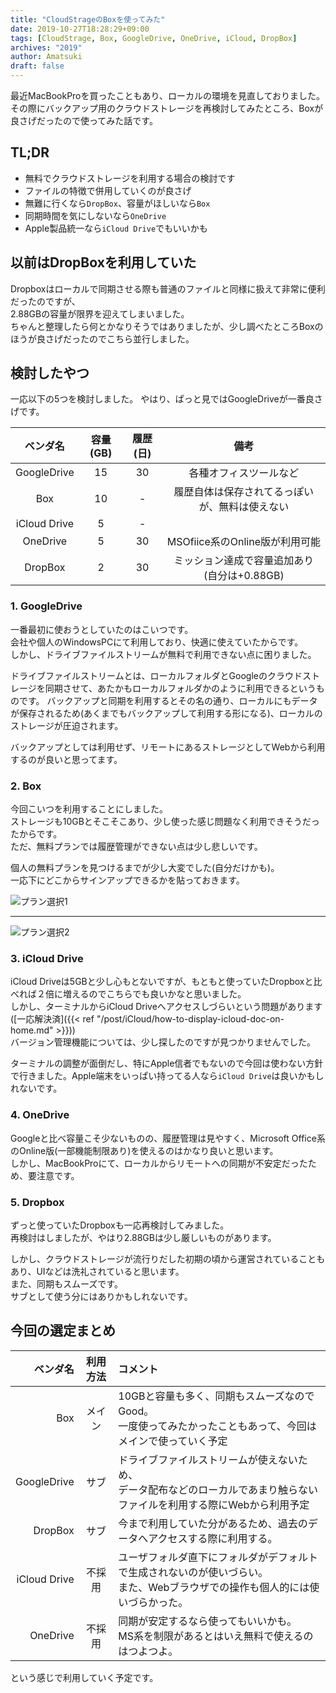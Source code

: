 ```yaml
---
title: "CloudStrageのBoxを使ってみた"
date: 2019-10-27T18:28:29+09:00
tags: [CloudStrage, Box, GoogleDrive, OneDrive, iCloud, DropBox]
archives: "2019"
author: Amatsuki
draft: false
---
```

最近MacBookProを買ったこともあり、ローカルの環境を見直しておりました。  
その際にバックアップ用のクラウドストレージを再検討してみたところ、Boxが良さげだったので使ってみた話です。

## TL;DR
- 無料でクラウドストレージを利用する場合の検討です
- ファイルの特徴で併用していくのが良さげ
- 無難に行くなら`DropBox`、容量がほしいなら`Box`
- 同期時間を気にしないなら`OneDrive`
- Apple製品統一なら`iCloud Drive`でもいいかも

## 以前はDropBoxを利用していた
Dropboxはローカルで同期させる際も普通のファイルと同様に扱えて非常に便利だったのですが、  
2.88GBの容量が限界を迎えてしまいました。  
ちゃんと整理したら何とかなりそうではありましたが、少し調べたところBoxのほうが良さげだったのでこちら並行しました。

## 検討したやつ
一応以下の5つを検討しました。
やはり、ぱっと見ではGoogleDriveが一番良さげです。

| ベンダ名 | 容量(GB) | 履歴(日) | 備考 |
| :---: | :---: | :---: | :---: |
|  GoogleDrive | 15 | 30 | 各種オフィスツールなど |
|  Box | 10 | - | 履歴自体は保存されてるっぽいが、無料は使えない |
|  iCloud Drive | 5 | - | |
|  OneDrive | 5 | 30 | MSOfiice系のOnline版が利用可能 |
|  DropBox | 2 | 30 | ミッション達成で容量追加あり(自分は+0.88GB) |

### 1. GoogleDrive
一番最初に使おうとしていたのはこいつです。  
会社や個人のWindowsPCにて利用しており、快適に使えていたからです。  
しかし、ドライブファイルストリームが無料で利用できない点に困りました。  

ドライブファイルストリームとは、ローカルフォルダとGoogleのクラウドストレージを同期させて、あたかもローカルフォルダかのように利用できるというものです。
バックアップと同期を利用するとその名の通り、ローカルにもデータが保存されるため(あくまでもバックアップして利用する形になる)、ローカルのストレージが圧迫されます。

バックアップとしては利用せず、リモートにあるストレージとしてWebから利用するのが良いと思ってます。

### 2. Box
今回こいつを利用することにしました。  
ストレージも10GBとそこそこあり、少し使った感じ問題なく利用できそうだったからです。  
ただ、無料プランでは履歴管理ができない点は少し悲しいです。  

個人の無料プランを見つけるまでが少し大変でした(自分だけかも)。  
一応下にどこからサインアップできるかを貼っておきます。  


![プラン選択1](/resources/tried-to-use-box/box-pricing-page1.png)

---
![プラン選択2](/resources/tried-to-use-box/box-pricing-page2.png)


### 3. iCloud Drive
iCloud Driveは5GBと少し心もとないですが、もともと使っていたDropboxと比べれば２倍に増えるのでこちらでも良いかなと思いました。  
しかし、ターミナルからiCloud Driveへアクセスしづらいという問題があります([一応解決済]({{< ref "/post/iCloud/how-to-display-icloud-doc-on-home.md" >}}))    
バージョン管理機能については、少し探したのですが見つかりませんでした。

ターミナルの調整が面倒だし、特にApple信者でもないので今回は使わない方針で行きました。Apple端末をいっぱい持ってる人なら`iCloud Drive`は良いかもしれないです。



### 4. OneDrive
Googleと比べ容量こそ少ないものの、履歴管理は見やすく、Microsoft Office系のOnline版(一部機能制限あり)を使えるのはかなり良いと思います。  
しかし、MacBookProにて、ローカルからリモートへの同期が不安定だったため、要注意です。

### 5. Dropbox
ずっと使っていたDropboxも一応再検討してみました。  
再検討はしましたが、やはり2.88GBは少し厳しいものがあります。

しかし、クラウドストレージが流行りだした初期の頃から運営されていることもあり、UIなどは洗礼されていると思います。  
また、同期もスムーズです。  
サブとして使う分にはありかもしれないです。

## 今回の選定まとめ
|  ベンダ名 | 利用方法 | コメント |
| ---: | :---: | :--- |
|  Box | メイン | 10GBと容量も多く、同期もスムーズなのでGood。<br/>一度使ってみたかったこともあって、今回はメインで使っていく予定 |
|  GoogleDrive | サブ | ドライブファイルストリームが使えないため、<br/>データ配布などのローカルであまり触らないファイルを利用する際にWebから利用予定 |
|  DropBox | サブ | 今まで利用していた分があるため、過去のデータへアクセスする際に利用する。|
|  iCloud Drive | 不採用 | ユーザフォルダ直下にフォルダがデフォルトで生成されないのが使いづらい。<br/>また、Webブラウザでの操作も個人的には使いづらかった。 |
|  OneDrive | 不採用 | 同期が安定するなら使ってもいいかも。<br/>MS系を制限があるとはいえ無料で使えるのはつよつよ。 |

という感じで利用していく予定です。